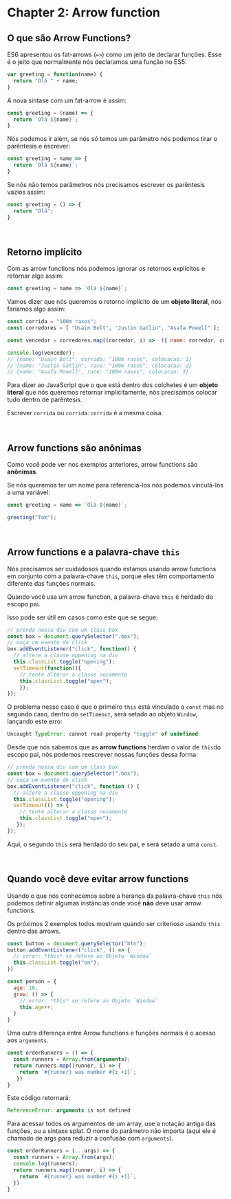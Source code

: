 # Chapter 2: Arrow function

## O que são Arrow Functions?

ES6 apresentou os fat-arrows (`=>`) como um jeito de declarar funções.
Esse é o jeito que normalmente nós declaramos uma função no ES5:

``` javascript
var greeting = function(name) {
  return "Olá " + name;
}
```

A nova sintase com um fat-arrow é assim:

``` javascript
const greeting = (name) => {
  return `Olá ${name}`;
}
```

Nós podemos ir além, se nós só temos um parâmetro nós podemos tirar o parêntesis e escrever:

``` javascript
const greeting = name => {
  return `Olá ${name}`;
}
```

Se nós não temos parâmetros nós precisamos escrever os parêntesis vazios assim:

``` javascript
const greeting = () => {
  return "Olá";
}
```

&nbsp;

## Retorno implícito

Com as arrow functions nós podemos ignorar os retornos explícitos e retornar algo assim:

``` javascript
const greeting = name => `Olá ${name}`;
```

Vamos dizer que nós queremos o retorno implícito de um **objeto literal**, nós faríamos algo assim:

``` javascript
const corrida = "100m rasos";
const corredores = [ "Usain Bolt", "Justin Gatlin", "Asafa Powell" ];

const vencedor = corredores.map((corredor, i) =>  ({ name: corredor, corrida, colocacao: i + 1}));

console.log(vencedor);
// {name: "Usain Bolt", corrida: "100m rasos", colocacao: 1}
// {name: "Justin Gatlin", race: "100m rasos", colocacao: 2}
// {name: "Asafa Powell", race: "100m rasos", colocacao: 3}
```

Para dizer ao JavaScript que o que está dentro dos colchetes é um **objeto literal** que nós queremos retornar implicitamente, nós precisamos colocar tudo dentro de parêntesis.

Escrever `corrida` ou `corrida:corrida` é a mesma coisa.

&nbsp;

## Arrow functions são anônimas

Como você pode ver nos exemplos anteriores, arrow functions são **anônimas**.

Se nós queremos ter um nome para referenciá-los nós podemos vinculá-los a uma variável:

``` javascript
const greeting = name => `Olá ${name}`;

greeting("Tom");
```


&nbsp;

## Arrow functions e a palavra-chave `this`

Nós precisamos ser cuidadosos quando estamos usando arrow functions em conjunto com a palavra-chave `this`, porque eles têm comportamento diferente das funções normais.

Quando você usa um arrow function, a palavra-chave `this` é herdado do escopo pai.

Isso pode ser útil em casos como este que se segue:

``` javascript 
// prenda nossa div com um class box
const box = document.querySelector(".box");
// ouça um evento de click
box.addEventListener("click", function() {
  // altere a classe oppening na div
  this.classList.toggle("opening");
  setTimeout(function(){
    // tente alterar a classe novamente
    this.classList.toggle("open");
    });
});
```


O problema nesse caso é que o primeiro `this` está vinculado a `const` mas no segundo caso, dentro do `setTimeout`, será setado ao objeto `Window`, lançando este erro:

``` javascript
Uncaught TypeError: cannot read property "toggle" of undefined 
```

Desde que nós sabemos que as **arrow functions** herdam o valor de `this`do escopo pai, nós podemos reescrever nossas funções dessa forma:

``` javascript
// prenda nossa div com um class box
const box = document.querySelector(".box");
// ouça um evento de click
box.addEventListener("click", function () {
  // altere a classe oppening na div
  this.classList.toggle("opening");
  setTimeout(() => {
    // tente alterar a classe novamente
    this.classList.toggle("open");
   });
});
```

Aqui, o segundo `this` será herdado do seu pai, e será setado a uma `const`.

&nbsp;

## Quando você deve evitar arrow functions

Usando o que nós conhecemos sobre a herança da palavra-chave `this` nós podemos definir algumas instâncias onde você **não** deve usar arrow functions.

Os próximos 2 exemplos todos mostram quando ser criterioso usando `this` dentro das arrows.

``` javascript
const button = document.querySelector("btn");
button.addEventListener("click", () => {
  // error: *this* se refere ao Objeto `Window`
  this.classList.toggle("on");
})
```

``` javascript
const person = {
  age: 10,
  grow: () => {
    // error: *this* se refere ao Objeto `Window`
    this.age++;
  }
}
```

Uma outra diferença entre Arrow functions e funções normais é o acesso aos `arguments`.

```javascript
const orderRunners = () => {
  const runners = Array.from(arguments);
  return runners.map((runner, i) => {
    return `#{runner} was number #{i +1}`;
   })
}
```

Este código retornará:

``` javascript
ReferenceError: arguments is not defined
```

Para acessar todos os argumentos de um array, use a notação antiga das funções, ou a sintaxe splat. O nome do parâmetro não importa (aqui ele é chamado de args para reduzir a confusão com `arguments`).

```javascript
const orderRunners = (...args) => {
  const runners = Array.from(args);
  console.log(runners);
  return runners.map((runner, i) => {
    return `#{runner} was number #{i +1}`;
  })
}
```

